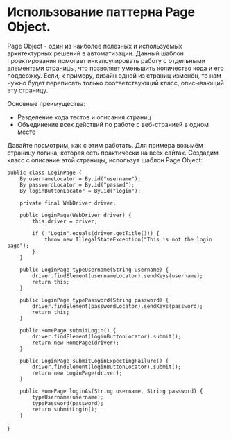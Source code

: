 # Использование паттерна Page Object.

Page Object - один из наиболее полезных и используемых архитектурных решений в автоматизации. Данный шаблон проектирования помогает инкапсулировать работу с отдельными элементами страницы, что позволяет уменьшить количество кода и его поддержку. Если, к примеру, дизайн одной из страниц изменён, то нам нужно будет переписать только соответствующий класс, описывающий эту страницу.

Основные преимущества:

* Разделение кода тестов и описания страниц
* Объединение всех действий по работе с веб-странией в одном месте

Давайте посмотрим, как с этим работать. Для примера возьмём страницу логина, которая есть практически на всех сайтах. Создадим класс с описание этой страницы, используя шаблон Page Object:

    public class LoginPage {
        By usernameLocator = By.id("username");
        By passwordLocator = By.id("passwd");
        By loginButtonLocator = By.id("login");
    
        private final WebDriver driver;
        
        public LoginPage(WebDriver driver) {
            this.driver = driver;
    
            if (!"Login".equals(driver.getTitle())) {
                throw new IllegalStateException("This is not the login page");
            }
        }
    
        public LoginPage typeUsername(String username) {
            driver.findElement(usernameLocator).sendKeys(username);
            return this;    
        }
    
        public LoginPage typePassword(String password) {
            driver.findElement(passwordLocator).sendKeys(password);
            return this;    
        }
    
        public HomePage submitLogin() {
            driver.findElement(loginButtonLocator).submit();
            return new HomePage(driver);    
        }
    
        public LoginPage submitLoginExpectingFailure() {
            driver.findElement(loginButtonLocator).submit();
            return new LoginPage(driver);   
        }
    
        public HomePage loginAs(String username, String password) {
            typeUsername(username);
            typePassword(password);
            return submitLogin();
        }
}
    